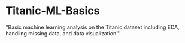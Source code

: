 # Titanic-ML-Basics
"Basic machine learning analysis on the Titanic dataset including EDA, handling missing data, and data visualization."
